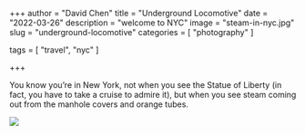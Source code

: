 +++
author = "David Chen"
title = "Underground Locomotive"
date = "2022-03-26"
description = "welcome to NYC"
image = "steam-in-nyc.jpg"
slug = "underground-locomotive"
categories = [
    "photography"
]

tags = [
    "travel", "nyc"
]
    
+++

You know you’re in New York, not when you see the Statue of Liberty (in fact, you have to take a cruise to admire it), but when you see steam coming out from the manhole covers and orange tubes.

![](steam-in-nyc.jpg)